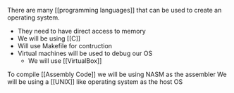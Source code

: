 There are many [[programming languages]] that can be used to create an operating system.
- They need to have direct access to memory 
- We will be using [[C]]
- Will use Makefile for contruction
- Virtual machines will be used to debug our OS
	- We will use [[VirtualBox]] 

To compile [[Assembly Code]] we will be using NASM as the assembler
We will be using a [[UNIX]] like operating system as the host OS


